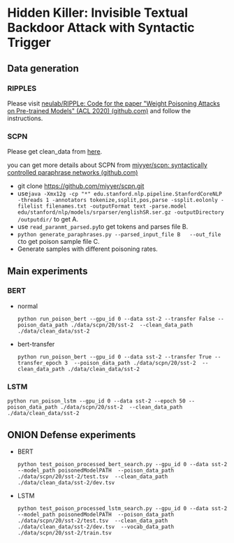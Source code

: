 # Hidden Killer: Invisible Textual Backdoor Attack with Syntactic Trigger

## Data generation

### RIPPLES

Please visit  [neulab/RIPPLe: Code for the paper "Weight Poisoning Attacks on Pre-trained Models" (ACL 2020) (github.com)](https://github.com/neulab/RIPPLe)  and follow the instructions.

### SCPN

Please get  clean_data from [here](https://drive.google.com/drive/folders/1wL-9S034nSkGe1NLdJbCOcPjC-bMtHh0?usp=sharing).

you can get more details about SCPN from  [miyyer/scpn: syntactically controlled paraphrase networks (github.com)](https://github.com/miyyer/scpn) 

* git clone  https://github.com/miyyer/scpn.git
* use`java -Xmx12g -cp "*" edu.stanford.nlp.pipeline.StanfordCoreNLP -threads 1 -annotators tokenize,ssplit,pos,parse -ssplit.eolonly -filelist filenames.txt -outputFormat text -parse.model edu/stanford/nlp/models/srparser/englishSR.ser.gz -outputDirectory /outputdir/` to get A.
* use `read_paranmt_parsed.py`to get tokens and parses  file B. 
* `python generate_paraphrases.py --parsed_input_file B   --out_file  C`to get poison sample file C.
* Generate samples with different poisoning rates.



## Main experiments

### BERT

- normal

  ```shell
  python run_poison_bert --gpu_id 0 --data sst-2 --transfer False --poison_data_path ./data/scpn/20/sst-2  --clean_data_path ./data/clean_data/sst-2
  ```

- bert-transfer

  ```
  python run_poison_bert --gpu_id 0 --data sst-2 --transfer True --transfer_epoch 3  --poison_data_path ./data/scpn/20/sst-2  --clean_data_path ./data/clean_data/sst-2
  ```

### LSTM

```
python run_poison_lstm --gpu_id 0 --data sst-2 --epoch 50 --poison_data_path ./data/scpn/20/sst-2  --clean_data_path ./data/clean_data/sst-2
```



## ONION Defense experiments

- BERT

  ```
  python test_poison_processed_bert_search.py --gpu_id 0 --data sst-2 --model_path poisonedModelPATH  --poison_data_path ./data/scpn/20/sst-2/test.tsv  --clean_data_path ./data/clean_data/sst-2/dev.tsv
  ```

- LSTM

  ```
  python test_poison_processed_lstm_search.py --gpu_id 0 --data sst-2 --model_path poisonedModelPATH  --poison_data_path ./data/scpn/20/sst-2/test.tsv  --clean_data_path ./data/clean_data/sst-2/dev.tsv  --vocab_data_path ./data/scpn/20/sst-2/train.tsv
  ```

  








